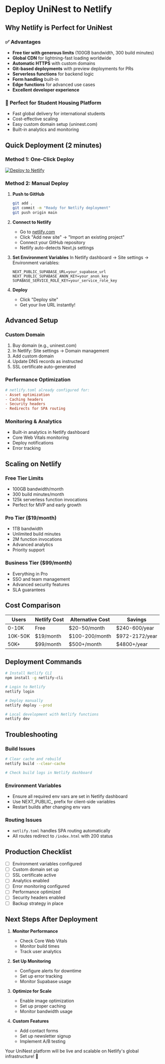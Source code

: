 # Deploy UniNest to Netlify

## Why Netlify is Perfect for UniNest

### ✅ **Advantages**
- **Free tier with generous limits** (100GB bandwidth, 300 build minutes)
- **Global CDN** for lightning-fast loading worldwide
- **Automatic HTTPS** with custom domains
- **Git-based deployments** with preview deployments for PRs
- **Serverless functions** for backend logic
- **Form handling** built-in
- **Edge functions** for advanced use cases
- **Excellent developer experience**

### 🚀 **Perfect for Student Housing Platform**
- Fast global delivery for international students
- Cost-effective scaling
- Easy custom domain setup (uninest.com)
- Built-in analytics and monitoring

## Quick Deployment (2 minutes)

### Method 1: One-Click Deploy
[![Deploy to Netlify](https://www.netlify.com/img/deploy/button.svg)](https://app.netlify.com/start/deploy?repository=https://github.com/yourusername/uninest)

### Method 2: Manual Deploy

1. **Push to GitHub**
   ```bash
   git add .
   git commit -m "Ready for Netlify deployment"
   git push origin main
   ```

2. **Connect to Netlify**
   - Go to [netlify.com](https://netlify.com)
   - Click "Add new site" → "Import an existing project"
   - Connect your GitHub repository
   - Netlify auto-detects Next.js settings

3. **Set Environment Variables**
   In Netlify dashboard → Site settings → Environment variables:
   ```
   NEXT_PUBLIC_SUPABASE_URL=your_supabase_url
   NEXT_PUBLIC_SUPABASE_ANON_KEY=your_anon_key
   SUPABASE_SERVICE_ROLE_KEY=your_service_role_key
   ```

4. **Deploy**
   - Click "Deploy site"
   - Get your live URL instantly!

## Advanced Setup

### Custom Domain
1. Buy domain (e.g., uninest.com)
2. In Netlify: Site settings → Domain management
3. Add custom domain
4. Update DNS records as instructed
5. SSL certificate auto-generated

### Performance Optimization
```toml
# netlify.toml already configured for:
- Asset optimization
- Caching headers
- Security headers
- Redirects for SPA routing
```

### Monitoring & Analytics
- Built-in analytics in Netlify dashboard
- Core Web Vitals monitoring
- Deploy notifications
- Error tracking

## Scaling on Netlify

### Free Tier Limits
- 100GB bandwidth/month
- 300 build minutes/month
- 125k serverless function invocations
- Perfect for MVP and early growth

### Pro Tier ($19/month)
- 1TB bandwidth
- Unlimited build minutes
- 2M function invocations
- Advanced analytics
- Priority support

### Business Tier ($99/month)
- Everything in Pro
- SSO and team management
- Advanced security features
- SLA guarantees

## Cost Comparison

| Users | Netlify Cost | Alternative Cost | Savings |
|-------|-------------|------------------|---------|
| 0-10K | Free | $20-50/month | $240-600/year |
| 10K-50K | $19/month | $100-200/month | $972-2172/year |
| 50K+ | $99/month | $500+/month | $4800+/year |

## Deployment Commands

```bash
# Install Netlify CLI
npm install -g netlify-cli

# Login to Netlify
netlify login

# Deploy manually
netlify deploy --prod

# Local development with Netlify functions
netlify dev
```

## Troubleshooting

### Build Issues
```bash
# Clear cache and rebuild
netlify build --clear-cache

# Check build logs in Netlify dashboard
```

### Environment Variables
- Ensure all required env vars are set in Netlify dashboard
- Use NEXT_PUBLIC_ prefix for client-side variables
- Restart builds after changing env vars

### Routing Issues
- `netlify.toml` handles SPA routing automatically
- All routes redirect to `/index.html` with 200 status

## Production Checklist

- [ ] Environment variables configured
- [ ] Custom domain set up
- [ ] SSL certificate active
- [ ] Analytics enabled
- [ ] Error monitoring configured
- [ ] Performance optimized
- [ ] Security headers enabled
- [ ] Backup strategy in place

## Next Steps After Deployment

1. **Monitor Performance**
   - Check Core Web Vitals
   - Monitor build times
   - Track user analytics

2. **Set Up Monitoring**
   - Configure alerts for downtime
   - Set up error tracking
   - Monitor Supabase usage

3. **Optimize for Scale**
   - Enable image optimization
   - Set up proper caching
   - Monitor bandwidth usage

4. **Custom Features**
   - Add contact forms
   - Set up newsletter signup
   - Implement A/B testing

Your UniNest platform will be live and scalable on Netlify's global infrastructure! 🚀